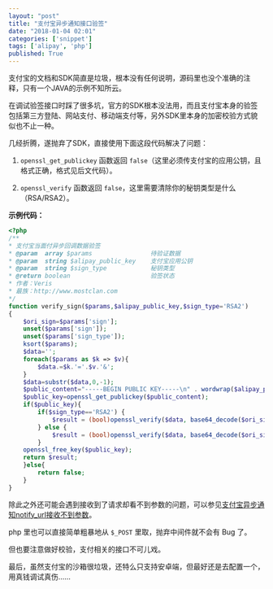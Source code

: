 ```yaml
---
layout: "post"
title: "支付宝异步通知接口验签"
date: "2018-01-04 02:01"
categories: ['snippet']
tags: ['alipay', 'php']
published: True
---
```


支付宝的文档和SDK简直是垃圾，根本没有任何说明，源码里也没个准确的注释，只有一个JAVA的示例不知所云。

在调试验签接口时踩了很多坑，官方的SDK根本没法用，而且支付宝本身的验签包括第三方登陆、网站支付、移动端支付等，另外SDK里本身的加密校验方式貌似也不止一种。

几经折腾，遂抛弃了SDK，直接使用下面这段代码解决了问题：

<!--more-->

1. `openssl_get_publickey` 函数返回 `false`（这里必须传支付宝的应用公钥，且格式正确，格式见后文代码）。

2. `openssl_verify` 函数返回 `false`，这里需要清除你的秘钥类型是什么（RSA/RSA2）。

**示例代码：**

```php
<?php
/**
* 支付宝当面付异步回调数据验签
* @param  array $params                待验证数据
* @param  string $alipay_public_key    支付宝应用公钥
* @param  string $sign_type            秘钥类型
* @return boolean                      验签状态
* 作者：Veris
* 最族：http://www.mostclan.com
*/
function verify_sign($params,$alipay_public_key,$sign_type='RSA2')
{
    $ori_sign=$params['sign'];
    unset($params['sign']);
    unset($params['sign_type']);
    ksort($params);
    $data='';
    foreach($params as $k => $v){
        $data.=$k.'='.$v.'&';
    }
    $data=substr($data,0,-1);
    $public_content="-----BEGIN PUBLIC KEY-----\n" . wordwrap($alipay_public_key, 64, "\n", true) . "\n-----END PUBLIC KEY-----";
    $public_key=openssl_get_publickey($public_content);
    if($public_key){
        if($sign_type=='RSA2') {
            $result = (bool)openssl_verify($data, base64_decode($ori_sign), $public_key, OPENSSL_ALGO_SHA256);
        } else {
            $result = (bool)openssl_verify($data, base64_decode($ori_sign), $public_key);
        }
    openssl_free_key($public_key);
    return $result;
    }else{
        return false;
    }
}
```

除此之外还可能会遇到接收到了请求却看不到参数的问题，可以参见[支付宝异步通知notify_url接收不到参数](https://segmentfault.com/q/1010000004122789)。

php 里也可以直接简单粗暴地从 `$_POST` 里取，抛弃中间件就不会有 Bug 了。

但也要注意做好校验，支付相关的接口不可儿戏。

最后，虽然支付宝的沙箱很垃圾，还特么只支持安卓端，但最好还是去配置一个，用真钱调试真伤……
